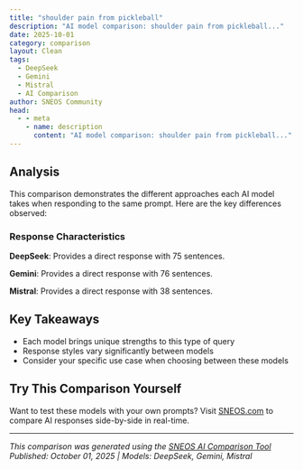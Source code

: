 ```yaml
---
title: "shoulder pain from pickleball"
description: "AI model comparison: shoulder pain from pickleball..."
date: 2025-10-01
category: comparison
layout: Clean
tags:
  - DeepSeek
  - Gemini
  - Mistral
  - AI Comparison
author: SNEOS Community
head:
  - - meta
    - name: description
      content: "AI model comparison: shoulder pain from pickleball..."
---
```


<ChatComparison
  title="shoulder pain from pickleball"
  prompt="shoulder pain from pickleball"
  :responses='{
    "DeepSeek": "Of course. Shoulder pain from pickleball is an extremely common issue, often referred to as \u0022pickleball shoulder.\u0022 It stems from the repetitive overhead motions involved in serving, smashing, and hitting overheads.\n\nLet\u0027s break down the causes, specific types of pain, and a clear action plan for recovery and prevention.\n\n### Common Causes of Shoulder Pain in Pickleball\n\nThe shoulder is a complex, ball-and-socket joint that relies heavily on muscles and tendons for stability. The repetitive nature of pickleball can lead to several problems:\n\n1.  **Rotator Cuff Tendinitis or Impingement:** This is the **most common cause**. The rotator cuff is a group of four muscles and tendons that stabilize your shoulder. The overhead motion can cause these tendons to become inflamed (tendinitis) or get pinched between the bones of your shoulder (impingement).\n2.  **Rotator Cuff Strain or Tear:** A sudden, forceful shot (like a powerful serve or smash) can overstretch or tear the rotator cuff tendons.\n3.  **Bursitis:** The bursa is a small, fluid-filled sac that acts as a cushion in the joint. Repetitive motion can inflame it, causing pain.\n4.  **Biceps Tendinitis:** Inflammation of the tendon that connects your bicep muscle to your shoulder, often felt in the front of the shoulder.\n5.  **Poor Technique:**\n    *   **\u0022Arm-Swinging\u0022:** Using mostly your arm and shoulder instead of your core and legs to generate power.\n    *   **\u0022Leading with the Elbow\u0022:** Improper form on serves or overheads that places excessive strain on the shoulder.\n    *   **Lack of Shoulder Rotation:** Not properly rotating the torso and shoulder during a swing.\n6.  **Overuse and Lack of Conditioning:** Playing too frequently without adequate rest or having weak shoulder and back muscles.\n\n---\n\n### Identifying Your Type of Pain\n\nWhere and when you feel the pain can give you clues:\n\n*   **Pain on the Top/Side of the Shoulder:** Classic sign of rotator cuff tendinitis or impingement. It often hurts when you lift your arm overhead or to the side.\n*   **Pain in the Front of the Shoulder:** Often indicates biceps tendinitis.\n*   **Deep, Aching Pain:** Can be a sign of bursitis or a more significant rotator cuff issue.\n*   **Pain During Specific Motions:**\n    *   **Serving:** Almost always points to rotator cuff or biceps issues.\n    *   **Overhead Smash:** Can indicate a strain or impingement.\n    *   **Reaching Out for a Ball:** May suggest instability or a labrum issue.\n\n---\n\n### Immediate Action Plan (What to Do Now)\n\n1.  **Rest:** This is the most important first step. Stop or significantly reduce any activities that cause pain. This doesn\u0027t mean complete immobilization, but avoid serving and overheads.\n2.  **Ice:** Apply an ice pack to the painful area for 15-20 minutes, several times a day. This helps reduce inflammation.\n3.  **Anti-Inflammatories:** Over-the-counter medications like Ibuprofen or Naproxen can help with pain and inflammation (consult your doctor or pharmacist first to ensure they are safe for you).\n4.  **Gentle Movement:** After the initial 48 hours of rest, gently move your shoulder through a pain-free range of motion (e.g., pendulum swings) to prevent stiffness.\n\n---\n\n### Rehabilitation and Prevention: The Long-Term Fix\n\nSimply resting until the pain goes away will likely lead to it returning. You need to address the root cause.\n\n#### 1. Strengthen the Right Muscles\nA strong shoulder is a stable shoulder. Focus on the rotator cuff and scapular (shoulder blade) stabilizers.\n\n*   **External Rotation:** (The #1 exercise for pickleball shoulder)\n    *   Use a resistance band anchored to a door, or a light dumbbell.\n    *   Keep your elbow tucked into your side at a 90-degree angle.\n    *   Slowly rotate your forearm outward away from your body.\n*   **Internal Rotation:** Same setup, but pull the band or weight inward across your body.\n*   **Rows:** Strengthens the upper back, which is crucial for shoulder health.\n*   **Face Pulls:** Excellent for improving posture and shoulder stability.\n\n#### 2. Improve Your Technique\nThis is non-negotiable for long-term play.\n*   **Generate Power from Your Legs and Core:** Your shoulder should be the \u0022guide,\u0022 not the \u0022engine.\u0022 Use your body\u0027s rotation to hit the ball.\n*   **Get Coaching:** Even one or two lessons from a certified pickleball instructor can work wonders. They can spot flaws in your serve and overhead mechanics.\n*   **Film Yourself:** Record your swing and compare it to proper form videos online.\n\n#### 3. Don\u0027t Skip the Warm-Up and Cool-Down\n*   **Warm-Up (5-10 minutes before playing):**\n    *   Light cardio (jogging, jumping jacks).\n    *   Dynamic stretches: Arm circles (forward and backward), cross-body arm swings, torso twists.\n*   **Cool-Down (5 minutes after playing):**\n    *   Static stretches for the chest, shoulders, and back. Hold each for 30 seconds.\n\n---\n\n### When to See a Doctor or Physical Therapist\n\n**Seek professional medical advice if:**\n\n*   The pain is severe or sharp.\n*   The pain persists after 1-2 weeks of rest and self-care.\n*   You have significant weakness and can\u0027t lift your arm.\n*   You heard a \u0022pop\u0022 or \u0022tear\u0022 at the time of injury.\n*   Your shoulder is visibly swollen or bruised.\n*   You have numbness or tingling radiating down your arm.\n\nA doctor can provide a precise diagnosis (which might include an X-ray or MRI) and a physical therapist can create a personalized rehabilitation program to safely return you to the court.\n\n**In summary, treat \u0022pickleball shoulder\u0022 as a signal from your body.** It\u0027s telling you that something is off\u2014either your technique, your strength, or your activity level. By listening to it and taking proactive steps to strengthen and improve your form, you can enjoy the game pain-free for years to come.",
    "Gemini": "Shoulder pain from pickleball is a common issue. Here\u0027s a breakdown of the potential causes, how to manage the pain, and how to prevent it from recurring:\n\n**Possible Causes:**\n\n*   **Overuse and Repetitive Motion:** Pickleball involves a lot of repetitive arm and shoulder movements, especially serving, overhead shots, and backhand strokes. This can strain muscles, tendons, and ligaments.\n*   **Poor Technique:** Incorrect form can put undue stress on the shoulder joint. This includes things like:\n    *   Using your arm too much and not enough body rotation.\n    *   Swinging too hard.\n    *   Reaching too far.\n*   **Rotator Cuff Issues:** This is a common culprit.  The rotator cuff is a group of muscles and tendons that stabilize and rotate the shoulder. Pickleball can lead to:\n    *   **Rotator cuff tendinitis:** Inflammation of the tendons.\n    *   **Rotator cuff impingement:** The tendons get compressed, often by the acromion bone.\n    *   **Rotator cuff tear:**  A partial or full tear of one or more of the rotator cuff tendons. (This is more likely with age and pre-existing weakness.)\n*   **Biceps Tendinitis:** The biceps tendon attaches to the shoulder.  Overuse can inflame this tendon.\n*   **Shoulder Impingement Syndrome:**  Structures within the shoulder (tendons, bursa) get pinched between the bones, causing pain and inflammation.\n*   **Shoulder Instability:**  The shoulder joint is naturally mobile, but excessive movement can lead to instability, which makes it more prone to injury.  This is more common in people with prior dislocations.\n*   **Arthritis:**  Osteoarthritis or other forms of arthritis in the shoulder joint can be aggravated by the movements in pickleball.\n*   **Referred Pain:** Sometimes pain in the shoulder can be referred from the neck or upper back.\n*   **Inadequate Warm-up/Cool-down:** Not properly preparing your muscles before playing or cooling down afterward.\n*   **Muscle Imbalances:** Weakness in certain shoulder muscles (like the rotator cuff) and tightness in others (like the chest muscles) can contribute to shoulder problems.\n*   **Old Injuries:** Previous shoulder injuries (dislocations, sprains, etc.) can make you more susceptible to pain.\n\n**Management of Shoulder Pain (What to Do Now):**\n\n*   **Rest:** Stop playing pickleball (or any activity that aggravates the pain) to allow the shoulder to heal.  Avoid activities that trigger pain.\n*   **Ice:** Apply ice packs to the shoulder for 15-20 minutes at a time, several times a day, especially after activity.  This helps reduce inflammation.  Use a cloth between the ice pack and your skin.\n*   **Over-the-Counter Pain Relief:** NSAIDs (nonsteroidal anti-inflammatory drugs) like ibuprofen (Advil, Motrin) or naproxen (Aleve) can help reduce pain and inflammation. Acetaminophen (Tylenol) can also help with pain but doesn\u0027t address inflammation.  Follow the dosage instructions on the label.\n*   **Gentle Range-of-Motion Exercises:**  While resting, perform gentle range-of-motion exercises to prevent stiffness.  Examples include:\n    *   **Pendulum Exercise:** Lean forward and let your affected arm hang down. Gently swing your arm in small circles.\n    *   **Finger Walk:** Walk your fingers up a wall.\n*   **See a Doctor or Physical Therapist:**  This is crucial if:\n    *   The pain is severe.\n    *   The pain doesn\u0027t improve after a week or two of rest and home treatment.\n    *   You have difficulty moving your arm.\n    *   You experience numbness or tingling in your arm or hand.\n    *   You suspect a serious injury.\n\n**Professional Evaluation and Treatment:**\n\nA doctor or physical therapist can:\n\n*   **Diagnose the Cause:**  Determine the specific reason for your shoulder pain.  This may involve a physical exam and imaging tests (X-ray, MRI).\n*   **Develop a Treatment Plan:** This will likely include:\n    *   **Physical Therapy:**  Exercises to strengthen the rotator cuff and other shoulder muscles, improve range of motion, and correct muscle imbalances.\n    *   **Manual Therapy:**  Hands-on techniques to mobilize the shoulder joint and surrounding tissues.\n    *   **Cortisone Injections:**  In some cases, a cortisone injection into the shoulder joint may be recommended to reduce inflammation.  (This is typically not a long-term solution.)\n    *   **Surgery:**  Surgery is rarely needed, but may be considered for severe rotator cuff tears or other structural problems.\n*   **Assess your technique:** Watch you play and provide personalized feedback to improve your form and reduce stress on your shoulder.\n\n**Prevention:**\n\n*   **Warm-up Properly:** Before playing, do dynamic stretches to prepare your muscles. Examples include arm circles, shoulder rotations, and cross-body arm stretches.\n*   **Use Proper Technique:** This is essential! Consider taking lessons from a pickleball instructor to learn proper form and swing mechanics.\n*   **Strengthen Your Shoulder Muscles:** Regularly perform exercises to strengthen your rotator cuff and other shoulder muscles. Examples include:\n    *   **External Rotations:** Use a resistance band and rotate your arm outward, keeping your elbow close to your side.\n    *   **Internal Rotations:** Similar to external rotations, but rotate your arm inward.\n    *   **Scapular Squeezes:** Squeeze your shoulder blades together.\n    *   **Rows:** Use dumbbells or a resistance band to pull your elbows back.\n    *   **Lateral Raises:** Raise your arms out to the sides, keeping them straight.\n    *   **Front Raises:** Raise your arms straight in front of you.\n*   **Stretch Regularly:** Stretch your shoulder and chest muscles regularly to improve flexibility and range of motion. Examples include:\n    *   **Cross-Body Arm Stretch:** Bring one arm across your body and hold it with your other arm.\n    *   **Doorway Stretch:** Place your forearms on a doorway and lean forward to stretch your chest muscles.\n*   **Cool-down After Playing:** Do static stretches to help your muscles recover.\n*   **Listen to Your Body:**  Don\u0027t push through pain. If you feel pain in your shoulder, stop playing and rest.\n*   **Gradual Progression:** Gradually increase the intensity and duration of your pickleball play.  Don\u0027t jump into playing too much too soon.\n*   **Proper Equipment:**  Make sure your paddle is the right size and weight for you.  A grip that\u0027s too small or a paddle that\u0027s too heavy can contribute to shoulder problems.\n*   **Core Strength:** A strong core helps stabilize your body and allows you to generate power more efficiently, reducing the strain on your shoulder.\n*   **Avoid Overreaching:** Don\u0027t overextend your reach for shots. Move your feet to get into a better position.\n*   **Hydration:** Stay hydrated to help keep your muscles flexible and prevent cramping.\n\nBy following these tips, you can help prevent shoulder pain and enjoy playing pickleball for years to come. If you have any concerns, talk to your doctor or physical therapist.\n",
    "Mistral": "Shoulder pain from playing pickleball can be quite common due to the repetitive overhead motions involved in serving and hitting the ball. Here are some possible causes and tips for managing shoulder pain related to pickleball:\n\n### Possible Causes:\n1. **Rotator Cuff Injuries**: The rotator cuff muscles and tendons can become inflamed or torn due to repetitive use.\n2. **Shoulder Impingement**: This occurs when the tendons of the rotator cuff muscles become irritated and inflamed as they pass through the subacromial space.\n3. **Bursitis**: Inflammation of the bursa, a small fluid-filled sac that reduces friction between moving parts in the shoulder.\n4. **Tendinitis**: Inflammation of the tendons, often due to overuse.\n5. **Muscle Strains**: Overuse or improper technique can lead to muscle strains.\n6. **Frozen Shoulder**: A condition characterized by stiffness and pain in the shoulder joint.\n\n### Tips for Managing Shoulder Pain:\n1. **Rest and Ice**: Take a break from playing pickleball and apply ice to the affected area for 15-20 minutes, several times a day.\n2. **Stretching and Strengthening**: Incorporate shoulder stretches and strengthening exercises into your routine to improve flexibility and strength.\n3. **Proper Technique**: Ensure you are using proper technique when serving and hitting the ball. Consider taking lessons or consulting with a coach to refine your form.\n4. **Warm-Up and Cool-Down**: Always warm up before playing and cool down afterward to prevent injuries.\n5. **Equipment Check**: Make sure your paddle is the right size and weight for you. Using a paddle that is too heavy or too light can strain your shoulder.\n6. **Hydration and Nutrition**: Stay hydrated and maintain a balanced diet to support muscle recovery.\n7. **Physical Therapy**: If the pain persists, consider seeing a physical therapist who can provide specific exercises and treatments to address your shoulder issues.\n8. **Medical Consultation**: If the pain is severe or does not improve with rest and home remedies, consult a healthcare professional for a proper diagnosis and treatment plan.\n\n### Preventive Measures:\n1. **Gradual Increase in Play**: If you are new to pickleball or returning after a break, gradually increase your playing time to allow your body to adapt.\n2. **Cross-Training**: Engage in other forms of exercise to maintain overall fitness and reduce the risk of overuse injuries.\n3. **Listen to Your Body**: Pay attention to any signs of discomfort or pain and take appropriate action to prevent further injury.\n\nBy taking these steps, you can help manage and prevent shoulder pain associated with playing pickleball, allowing you to enjoy the game safely and effectively."
  }'
  published-date="17:50"
/>

## Analysis

This comparison demonstrates the different approaches each AI model takes when responding to the same prompt. Here are the key differences observed:

### Response Characteristics

**DeepSeek**: Provides a direct response with 75 sentences. 

**Gemini**: Provides a direct response with 76 sentences. 

**Mistral**: Provides a direct response with 38 sentences. 

## Key Takeaways

- Each model brings unique strengths to this type of query
- Response styles vary significantly between models
- Consider your specific use case when choosing between these models

## Try This Comparison Yourself

Want to test these models with your own prompts? Visit [SNEOS.com](https://sneos.com) to compare AI responses side-by-side in real-time.

---

*This comparison was generated using the [SNEOS AI Comparison Tool](https://sneos.com)*
*Published: October 01, 2025 | Models: DeepSeek, Gemini, Mistral*
